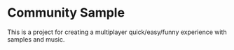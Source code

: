 # Community Sample

This is a project for creating a multiplayer quick/easy/funny experience with samples and music.
